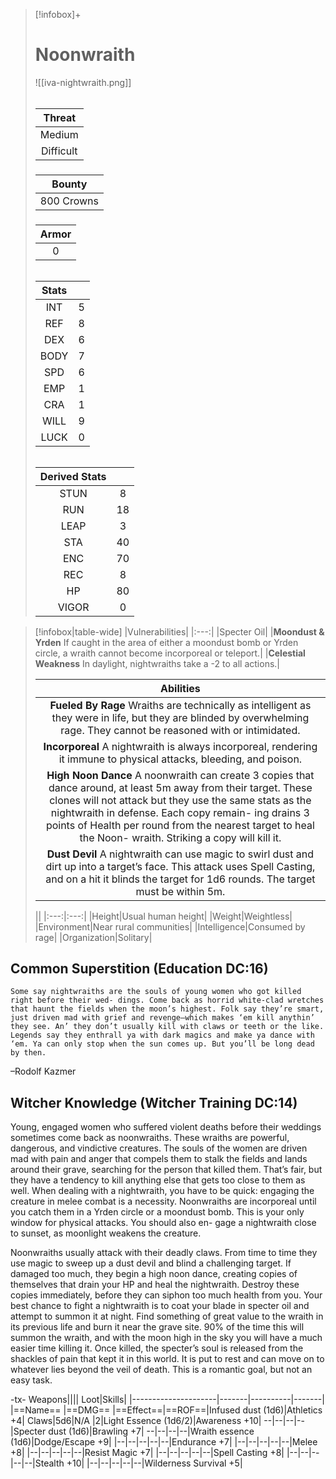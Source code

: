 >[!infobox]+
># Noonwraith
>![[iva-nightwraith.png]]
>###### 
>|Threat|
>|:---:|
>|Medium|
>|Difficult|
>##### 
>|Bounty|
>|:---:|
>|800 Crowns|
>#####
>|Armor|
>|:---:|
>|0|
>###### 
>|Stats||
>|:---:|:---:|
>|INT|5|
>|REF|8|
>|DEX|6|
>|BODY|7|
>|SPD|6|
>|EMP|1|
>|CRA|1|
>|WILL|9|
>|LUCK|0|
>######
>|Derived Stats||
>|:---:|:---:|
>|STUN|8|
>|RUN|18|
>|LEAP|3|
>|STA|40|
>|ENC|70|
>|REC|8|
>|HP|80|
>|VIGOR|0|

>[!infobox|table-wide]
>|Vulnerabilities|
>|:---:|
>|Specter Oil|
>|**Moondust & Yrden** If caught in the area of either a moondust bomb or Yrden circle, a wraith cannot become incorporeal or teleport.|
>|**Celestial Weakness** In daylight, nightwraiths take a -2 to all actions.|
>
>|Abilities|
>|:---:|
>|**Fueled By Rage** Wraiths are technically as intelligent as they were in life, but they are blinded by overwhelming rage. They cannot be reasoned with or intimidated.|
>|**Incorporeal** A nightwraith is always incorporeal, rendering it immune to physical attacks, bleeding, and poison.|
>|**High Noon Dance** A noonwraith can create 3 copies that dance around, at least 5m away from their target. These clones will not attack but they use the same stats as the nightwraith in defense. Each copy remain- ing drains 3 points of Health per round from the nearest target to heal the Noon- wraith. Striking a copy will kill it.|
>|**Dust Devil** A nightwraith can use magic to swirl dust and dirt up into a target’s face. This attack uses Spell Casting, and on a hit it blinds the target for 1d6 rounds. The target must be within 5m.|
>
>||
>|:---:|:---:|
>|Height|Usual human height|
>|Weight|Weightless|
>|Environment|Near rural communities|
>|Intelligence|Consumed by rage|
>|Organization|Solitary|

## Common Superstition (Education DC:16)
```ad-quote
Some say nightwraiths are the souls of young women who got killed right before their wed- dings. Come back as horrid white-clad wretches that haunt the fields when the moon’s highest. Folk say they’re smart, just driven mad with grief and revenge—which makes ‘em kill anythin’ they see. An’ they don’t usually kill with claws or teeth or the like. Legends say they enthrall ya with dark magics and make ya dance with ‘em. Ya can only stop when the sun comes up. But you’ll be long dead by then.
```
–Rodolf Kazmer

## Witcher Knowledge (Witcher Training DC:14)
Young, engaged women who suffered violent deaths before their weddings sometimes come back as noonwraiths. These wraiths are powerful, dangerous, and vindictive creatures. The souls of the women are driven mad with pain and anger that compels them to stalk the fields and lands around their grave, searching for the person that killed them. That’s fair, but they have a tendency to kill anything else that gets too close to them as well. When dealing with a nightwraith, you have to be quick: engaging the creature in melee combat is a necessity. Noonwraiths are incorporeal until you catch them in a Yrden circle or a moondust bomb. This is your only window for physical attacks. You should also en- gage a nightwraith close to sunset, as moonlight weakens the creature.

Noonwraiths usually attack with their deadly claws. From time to time they use magic to sweep up a dust devil and blind a challenging target. If damaged too much, they begin a high noon dance, creating copies of themselves that drain your HP and heal the nightwraith. Destroy these copies immediately, before they can siphon too much health from you. Your best chance to fight a nightwraith is to coat your blade in specter oil and attempt to summon it at night. Find something of great value to the wraith in its previous life and burn it near the grave site. 90% of the time this will summon the wraith, and with the moon high in the sky you will have a much easier time killing it. Once killed, the specter’s soul is released from the shackles of pain that kept it in this world. It is put to rest and can move on to whatever lies beyond the veil of death. This is a romantic goal, but not an easy task.

-tx-
Weapons||||                  Loot|Skills|
|---------------------|-------|----------|-------|
|==Name==                      |==DMG==    |==Effect==|==ROF==|Infused dust (1d6)|Athletics +4|
Claws|5d6|N/A    |2|Light Essence (1d6/2)|Awareness +10|
--|--|--|--|Specter dust (1d6)|Brawling +7|
--|--|--|--|Wraith essence (1d6)|Dodge/Escape +9|
|--|--|--|--|--|Endurance +7|
|--|--|--|--|--|Melee +8|
|--|--|--|--|--|Resist Magic +7|
|--|--|--|--|--|Spell Casting +8|
|--|--|--|--|--|Stealth +10|
|--|--|--|--|--|Wilderness Survival +5|